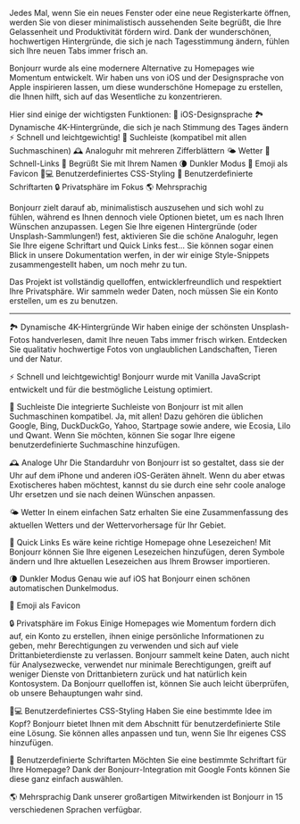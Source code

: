 Jedes Mal, wenn Sie ein neues Fenster oder eine neue Registerkarte öffnen, werden Sie von dieser minimalistisch aussehenden Seite begrüßt, die Ihre Gelassenheit und Produktivität fördern wird. Dank der wunderschönen, hochwertigen Hintergründe, die sich je nach Tagesstimmung ändern, fühlen sich Ihre neuen Tabs immer frisch an.

Bonjourr wurde als eine modernere Alternative zu Homepages wie Momentum entwickelt. Wir haben uns von iOS und der Designsprache von Apple inspirieren lassen, um diese wunderschöne Homepage zu erstellen, die Ihnen hilft, sich auf das Wesentliche zu konzentrieren.

Hier sind einige der wichtigsten Funktionen:
🍏 iOS-Designsprache
🏞 Dynamische 4K-Hintergründe, die sich je nach Stimmung des Tages ändern
⚡️ Schnell und leichtgewichtig!
🔎 Suchleiste (kompatibel mit allen Suchmaschinen)
🕰 Analoguhr mit mehreren Zifferblättern
🌤 Wetter
🔗 Schnell-Links
👋 Begrüßt Sie mit Ihrem Namen
🌘 Dunkler Modus
🥖 Emoji als Favicon
🧑💻 Benutzerdefiniertes CSS-Styling
📝 Benutzerdefinierte Schriftarten
🔒 Privatsphäre im Fokus
🌎 Mehrsprachig

Bonjourr zielt darauf ab, minimalistisch auszusehen und sich wohl zu fühlen, während es Ihnen dennoch viele Optionen bietet, um es nach Ihren Wünschen anzupassen. Legen Sie Ihre eigenen Hintergründe (oder Unsplash-Sammlungen!) fest, aktivieren Sie die schöne Analoguhr, legen Sie Ihre eigene Schriftart und Quick Links fest... Sie können sogar einen Blick in unsere Dokumentation werfen, in der wir einige Style-Snippets zusammengestellt haben, um noch mehr zu tun.

Das Projekt ist vollständig quelloffen, entwicklerfreundlich und respektiert Ihre Privatsphäre. Wir sammeln weder Daten, noch müssen Sie ein Konto erstellen, um es zu benutzen.

---

🏞 Dynamische 4K-Hintergründe
Wir haben einige der schönsten Unsplash-Fotos handverlesen, damit Ihre neuen Tabs immer frisch wirken. Entdecken Sie qualitativ hochwertige Fotos von unglaublichen Landschaften, Tieren und der Natur.

⚡️ Schnell und leichtgewichtig!
Bonjourr wurde mit Vanilla JavaScript entwickelt und für die bestmögliche Leistung optimiert.

🔎 Suchleiste
Die integrierte Suchleiste von Bonjourr ist mit allen Suchmaschinen kompatibel. Ja, mit allen! Dazu gehören die üblichen Google, Bing, DuckDuckGo, Yahoo, Startpage sowie andere, wie Ecosia, Lilo und Qwant. Wenn Sie möchten, können Sie sogar Ihre eigene benutzerdefinierte Suchmaschine hinzufügen.

🕰 Analoge Uhr
Die Standarduhr von Bonjourr ist so gestaltet, dass sie der Uhr auf dem iPhone und anderen iOS-Geräten ähnelt. Wenn du aber etwas Exotischeres haben möchtest, kannst du sie durch eine sehr coole analoge Uhr ersetzen und sie nach deinen Wünschen anpassen.

🌤 Wetter
In einem einfachen Satz erhalten Sie eine Zusammenfassung des aktuellen Wetters und der Wettervorhersage für Ihr Gebiet.

🔗 Quick Links
Es wäre keine richtige Homepage ohne Lesezeichen! Mit Bonjourr können Sie Ihre eigenen Lesezeichen hinzufügen, deren Symbole ändern und Ihre aktuellen Lesezeichen aus Ihrem Browser importieren.

🌘 Dunkler Modus
Genau wie auf iOS hat Bonjourr einen schönen automatischen Dunkelmodus.

🥖 Emoji als Favicon

🔒 Privatsphäre im Fokus
Einige Homepages wie Momentum fordern dich auf, ein Konto zu erstellen, ihnen einige persönliche Informationen zu geben, mehr Berechtigungen zu verwenden und sich auf viele Drittanbieterdienste zu verlassen. Bonjourr sammelt keine Daten, auch nicht für Analysezwecke, verwendet nur minimale Berechtigungen, greift auf weniger Dienste von Drittanbietern zurück und hat natürlich kein Kontosystem. Da Bonjourr quelloffen ist, können Sie auch leicht überprüfen, ob unsere Behauptungen wahr sind.

🧑💻 Benutzerdefiniertes CSS-Styling
Haben Sie eine bestimmte Idee im Kopf? Bonjourr bietet Ihnen mit dem Abschnitt für benutzerdefinierte Stile eine Lösung. Sie können alles anpassen und tun, wenn Sie Ihr eigenes CSS hinzufügen.

📝 Benutzerdefinierte Schriftarten
Möchten Sie eine bestimmte Schriftart für Ihre Homepage? Dank der Bonjourr-Integration mit Google Fonts können Sie diese ganz einfach auswählen.

🌎 Mehrsprachig
Dank unserer großartigen Mitwirkenden ist Bonjourr in 15 verschiedenen Sprachen verfügbar.
